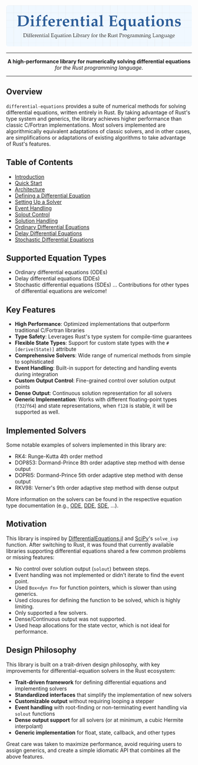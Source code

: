 <p align="center">
  <img src="../assets/logo.svg" width="1000" alt="differential-equations">
</p>

-----

<p align="center">
<b>A high-performance library for numerically solving differential equations</b><br>
<i>for the Rust programming language.</i>
</p>

-----

## Overview

`differential-equations` provides a suite of numerical methods for solving differential equations, written entirely in Rust. By taking advantage of Rust's type system and generics, the library achieves higher performance than classic C/Fortran implementations. Most solvers implemented are algorithmically equivalent adaptations of classic solvers, and in other cases, are simplifications or adaptations of existing algorithms to take advantage of Rust's features.

## Table of Contents

- [Introduction](./introduction.md)
- [Quick Start](./quick_start.md)
- [Architecture](./architecture.md)
- [Defining a Differential Equation](./defining-a-differential-equation.md)
- [Setting Up a Solver](./setting-up-a-solver.md)
- [Event Handling](./event-handling.md)
- [Solout Control](./solout-control.md)
- [Solution Handling](./solution-handling.md)
- [Ordinary Differential Equations](./ode.md)
- [Delay Differential Equations](./dde.md)
- [Stochastic Differential Equations](./sde.md)

## Supported Equation Types

- Ordinary differential equations (ODEs)
- Delay differential equations (DDEs)
- Stochastic differential equations (SDEs)
... Contributions for other types of differential equations are welcome!

## Key Features

- **High Performance**: Optimized implementations that outperform traditional C/Fortran libraries
- **Type Safety**: Leverages Rust's type system for compile-time guarantees
- **Flexible State Types**: Support for custom state types with the `#[derive(State)]` attribute
- **Comprehensive Solvers**: Wide range of numerical methods from simple to sophisticated
- **Event Handling**: Built-in support for detecting and handling events during integration
- **Custom Output Control**: Fine-grained control over solution output points
- **Dense Output**: Continuous solution representation for all solvers
- **Generic Implementation**: Works with different floating-point types (`f32`/`f64`) and state representations, when `f128` is stable, it will be supported as well.

## Implemented Solvers

Some notable examples of solvers implemented in this library are:
- RK4: Runge-Kutta 4th order method
- DOP853: Dormand-Prince 8th order adaptive step method with dense output
- DOPRI5: Dormand-Prince 5th order adaptive step method with dense output
- RKV98: Verner's 9th order adaptive step method with dense output

More information on the solvers can be found in the respective equation type documentation (e.g., [ODE](./ode.md), [DDE](./dde.md), [SDE](./sde.md), ...).

## Motivation

This library is inspired by [DifferentialEquations.jl](https://github.com/SciML/DifferentialEquations.jl) and [SciPy](https://github.com/scipy/scipy)'s `solve_ivp` function. After switching to Rust, it was found that currently available libraries supporting differential equations shared a few common problems or missing features:

- No control over solution output (`solout`) between steps.
- Event handling was not implemented or didn't iterate to find the event point.
- Used `Box<dyn Fn>` for function pointers, which is slower than using generics.
- Used closures for defining the function to be solved, which is highly limiting.
- Only supported a few solvers.
- Dense/Continuous output was not supported.
- Used heap allocations for the state vector, which is not ideal for performance.

## Design Philosophy

This library is built on a trait-driven design philosophy, with key improvements for differential-equation solvers in the Rust ecosystem:

- **Trait-driven framework** for defining differential equations and implementing solvers
- **Standardized interfaces** that simplify the implementation of new solvers
- **Customizable output** without requiring looping a stepper
- **Event handling** with root-finding or non-terminating event handling via `solout` functions
- **Dense output support** for all solvers (or at minimum, a cubic Hermite interpolant)
- **Generic implementation** for float, state, callback, and other types

Great care was taken to maximize performance, avoid requiring users to assign generics, and create a simple idiomatic API that combines all the above features.
